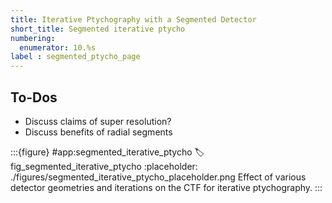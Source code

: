 ```yaml
---
title: Iterative Ptychography with a Segmented Detector
short_title: Segmented iterative ptycho
numbering:
  enumerator: 10.%s
label : segmented_ptycho_page
---
```


## To-Dos

- Discuss claims of super resolution?
- Discuss benefits of radial segments

:::{figure} #app:segmented_iterative_ptycho
:label: fig_segmented_iterative_ptycho
:placeholder: ./figures/segmented_iterative_ptycho_placeholder.png
Effect of various detector geometries and iterations on the CTF for iterative ptychography.
:::
